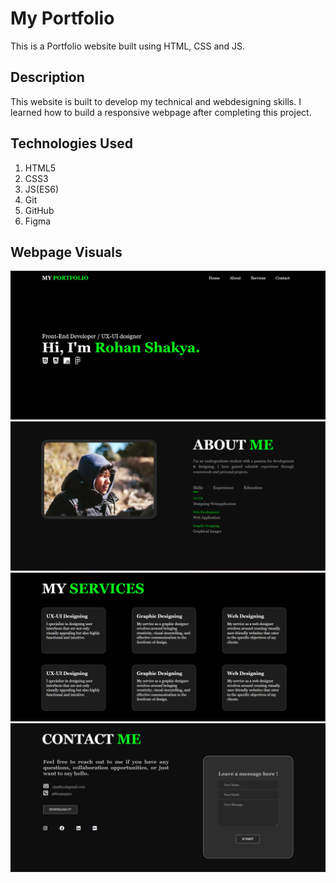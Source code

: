 
# My Portfolio

This is a Portfolio website built using HTML, CSS and JS. 

## Description

This website is built to develop my technical and webdesigning skills. I learned how to build a responsive webpage after completing this project.
## Technologies Used
1. HTML5
2. CSS3
3. JS(ES6)
4. Git
5. GitHub
6. Figma

## Webpage Visuals
<img src="assets/images/1.png">
<img src="assets/images/2.png">
<img src="assets/images/3.png">
<img src="assets/images/4.png">


